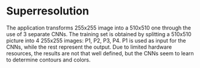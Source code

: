 # Superresolution

The application transforms 255x255 image into a 510x510 one through the use of 3 separate CNNs. 
The training set is obtained by splitting a 510x510 picture into 4  255x255 images: P1, P2, P3, P4.
P1 is used as input for the CNNs, while the rest represent the output. Due to limited hardware resources, the results are not that well defined, but the CNNs seem to learn to determine contours and colors.
